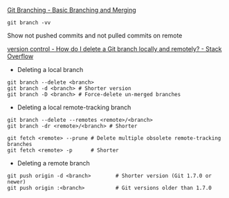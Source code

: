
[Git Branching - Basic Branching and Merging](https://git-scm.com/book/en/v2/Git-Branching-Basic-Branching-and-Merging)


```
git branch -vv
```
Show not pushed commits and not pulled commits on remote




[version control - How do I delete a Git branch locally and remotely? - Stack Overflow](https://stackoverflow.com/questions/2003505/how-do-i-delete-a-git-branch-locally-and-remotely)

* Deleting a local branch  

```
git branch --delete <branch>
git branch -d <branch> # Shorter version
git branch -D <branch> # Force-delete un-merged branches
```
* Deleting a local remote-tracking branch
```
git branch --delete --remotes <remote>/<branch>
git branch -dr <remote>/<branch> # Shorter
```
```
git fetch <remote> --prune # Delete multiple obsolete remote-tracking branches
git fetch <remote> -p      # Shorter
```

* Deleting a remote branch
```git push origin --delete <branch>  # Git version 1.7.0 or newer
git push origin -d <branch>        # Shorter version (Git 1.7.0 or newer)
git push origin :<branch>          # Git versions older than 1.7.0
```